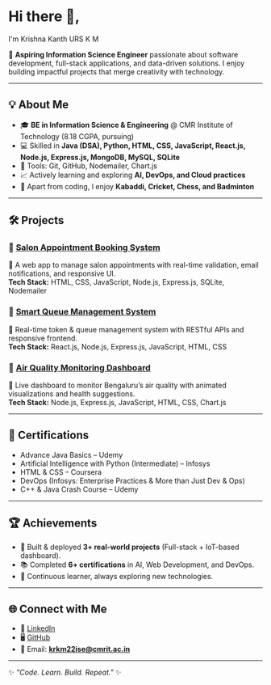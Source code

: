 # Hi there 👋,
I'm Krishna Kanth URS K M  

🚀 **Aspiring Information Science Engineer** passionate about software development, full-stack applications, and data-driven solutions. I enjoy building impactful projects that merge creativity with technology.  

---

## 💡 About Me  
- 🎓 **BE in Information Science & Engineering** @ CMR Institute of Technology (8.18 CGPA, pursuing)  
- 💻 Skilled in **Java (DSA), Python, HTML, CSS, JavaScript, React.js, Node.js, Express.js, MongoDB, MySQL, SQLite**  
- 🔧 Tools: Git, GitHub, Nodemailer, Chart.js  
- 📈 Actively learning and exploring **AI, DevOps, and Cloud practices**  
- 🏏 Apart from coding, I enjoy **Kabaddi, Cricket, Chess, and Badminton**  

---

## 🛠️ Projects  
### 🔹 [Salon Appointment Booking System](#)  
📌 A web app to manage salon appointments with real-time validation, email notifications, and responsive UI.  
**Tech Stack:** HTML, CSS, JavaScript, Node.js, Express.js, SQLite, Nodemailer  

### 🔹 [Smart Queue Management System](#)  
📌 Real-time token & queue management system with RESTful APIs and responsive frontend.  
**Tech Stack:** React.js, Node.js, Express.js, JavaScript, HTML, CSS  

### 🔹 [Air Quality Monitoring Dashboard](#)  
📌 Live dashboard to monitor Bengaluru’s air quality with animated visualizations and health suggestions.  
**Tech Stack:** Node.js, Express.js, JavaScript, HTML, CSS, Chart.js  

---

## 📜 Certifications  
- Advance Java Basics – Udemy  
- Artificial Intelligence with Python (Intermediate) – Infosys  
- HTML & CSS – Coursera  
- DevOps (Infosys: Enterprise Practices & More than Just Dev & Ops)  
- C++ & Java Crash Course – Udemy  

---

## 🏆 Achievements  
- 🚀 Built & deployed **3+ real-world projects** (Full-stack + IoT-based dashboard).  
- 📚 Completed **6+ certifications** in AI, Web Development, and DevOps.  
- 🌟 Continuous learner, always exploring new technologies.  

---

## 🌐 Connect with Me  
- 💼 [LinkedIn](https://www.linkedin.com/in/krishnakanthurskm)  
- 🖥️ [GitHub](https://github.com/Krishnakanth303)  
- 📧 Email: **krkm22ise@cmrit.ac.in**  

---

✨ *"Code. Learn. Build. Repeat."* ✨  
